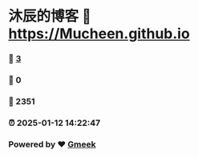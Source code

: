 # 沐辰的博客 :link: https://Mucheen.github.io 
### :page_facing_up: [3](https://Mucheen.github.io/tag.html) 
### :speech_balloon: 0 
### :hibiscus: 2351 
### :alarm_clock: 2025-01-12 14:22:47 
### Powered by :heart: [Gmeek](https://github.com/Meekdai/Gmeek)
